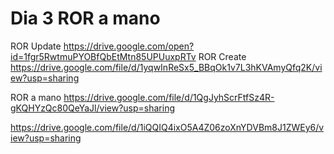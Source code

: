 # Dia 3 ROR a mano
ROR Update
https://drive.google.com/open?id=1fgr5RwtmuPYOBfQbEtMtn85UPUuxpRTv
ROR Create
https://drive.google.com/file/d/1yqwInReSx5_BBqOk1v7L3hKVAmyQfq2K/view?usp=sharing

ROR a mano
https://drive.google.com/file/d/1QgJyhScrFtfSz4R-gKQHYzQc80QeYaJl/view?usp=sharing




https://drive.google.com/file/d/1iQQIQ4ixO5A4Z06zoXnYDVBm8J1ZWEy6/view?usp=sharing
